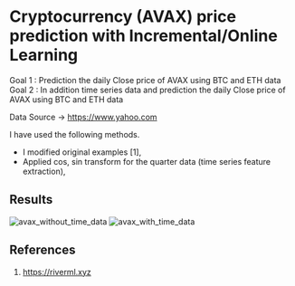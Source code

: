 # Cryptocurrency (AVAX) price prediction with Incremental/Online Learning

Goal 1 : Prediction the daily Close price of AVAX using BTC and ETH data <br>
Goal 2 : In addition time series data and prediction the daily Close price of AVAX using BTC and ETH data

Data Source -> https://www.yahoo.com

I have used the following methods.

* I modified original examples [1],
* Applied cos, sin transform for the quarter data (time series feature extraction),


## Results

![avax_without_time_data](https://github.com/john-fante/cryptocurrency-price-prediction-incremental-learning/assets/50263592/1978f13d-d701-4d07-bbef-557d8f911b01)
![avax_with_time_data](https://github.com/john-fante/cryptocurrency-price-prediction-incremental-learning/assets/50263592/d4957574-1d00-4682-8d94-e51a6e2a36aa)



## References
1. https://riverml.xyz
